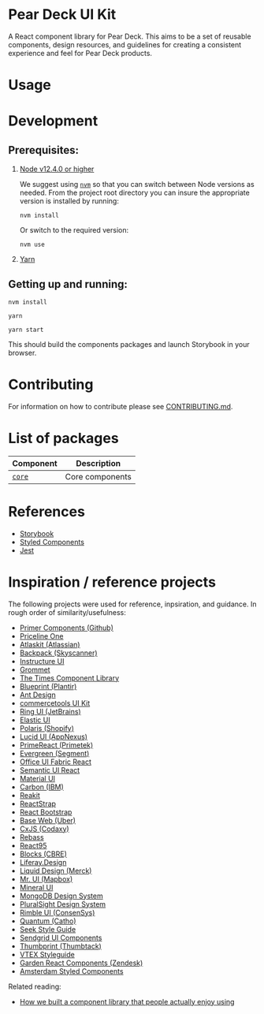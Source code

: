 
# Pear Deck UI Kit

A React component library for Pear Deck. This aims to be a set of reusable components, design resources, and guidelines for creating a consistent experience and feel for Pear Deck products.

# Usage

# Development

## Prerequisites:

1. [Node v12.4.0 or higher](https://nodejs.org/en/download/)

    We suggest using [`nvm`](https://github.com/nvm-sh/nvm) so that you can switch between Node versions as needed. From the project root directory you can insure the appropriate version is installed by running:

    ```
    nvm install
    ```

    Or switch to the required version:

    ```
    nvm use
    ```

1. [Yarn](https://yarnpkg.com/en/docs/install#mac-stable)


## Getting up and running:

```
nvm install

yarn

yarn start
```

This should build the components packages and launch Storybook in your browser.

# Contributing

For information on how to contribute please see [CONTRIBUTING.md](docs/CONTRIBUTING.md).

# List of packages

| Component | Description |
|-|-|
| [`core`](/packages/core) | Core components |

# References

* [Storybook](https://storybook.js.org)
* [Styled Components](https://www.styled-components.com)
* [Jest](https://jestjs.io/docs)


# Inspiration / reference projects

The following projects were used for reference, inpsiration, and guidance. In rough order of similarity/usefulness:

* [Primer Components (Github)](https://github.com/primer/components)
* [Priceline One](https://github.com/pricelinelabs/design-system)
* [Atlaskit (Atlassian)](https://bitbucket.org/atlassian/atlaskit-mk-2/src/master/)
* [Backpack (Skyscanner)](https://github.com/skyscanner/backpack)
* [Instructure UI](https://github.com/instructure/instructure-ui)
* [Grommet](https://github.com/grommet/grommet)
* [The Times Component Library](https://github.com/newsuk/times-components)
* [Blueprint (Plantir)](https://github.com/palantir/blueprint)
* [Ant Design](https://github.com/ant-design/ant-design)
* [commercetools UI Kit](https://github.com/commercetools/ui-kit)
* [Ring UI (JetBrains)](https://github.com/JetBrains/ring-ui)
* [Elastic UI](https://github.com/elastic/eui)
* [Polaris (Shopify)](https://github.com/Shopify/polaris-react)
* [Lucid UI (AppNexus)](https://github.com/appnexus/lucid)
* [PrimeReact (Primetek)](https://github.com/primefaces/primereact)
* [Evergreen (Segment)](https://github.com/segmentio/evergreen)
* [Office UI Fabric React](https://github.com/OfficeDev/office-ui-fabric-react)
* [Semantic UI React](https://github.com/Semantic-Org/Semantic-UI-React)
* [Material UI](https://github.com/mui-org/material-ui)
* [Carbon (IBM)](https://github.com/carbon-design-system/carbon)
* [Reakit](https://github.com/reakit/reakit)
* [ReactStrap](https://github.com/reactstrap/reactstrap)
* [React Bootstrap](https://github.com/react-bootstrap/react-bootstrap)
* [Base Web (Uber)](https://github.com/uber-web/baseui)
* [CxJS (Codaxy)](https://github.com/codaxy/cxjs)
* [Rebass](https://github.com/rebassjs/rebass)
* [React95](https://github.com/React95/React95)
* [Blocks (CBRE)](https://github.com/floored/blocks)
* [Liferay.Design](https://github.com/liferay-design/liferay.design)
* [Liquid Design (Merck)](https://gitlab.com/liquid-design/liquid-design-react)
* [Mr. UI (Mapbox)](https://github.com/mapbox/mr-ui)
* [Mineral UI](https://github.com/mineral-ui/mineral-ui)
* [MongoDB Design System](https://github.com/mongodb/design)
* [PluralSight Design System](https://github.com/pluralsight/design-system)
* [Rimble UI (ConsenSys)](https://github.com/ConsenSys/rimble-ui)
* [Quantum (Catho)](https://github.com/catho/quantum)
* [Seek Style Guide](https://github.com/seek-oss/seek-style-guide)
* [Sendgrid UI Components](https://github.com/sendgrid/ui-components)
* [Thumbprint	(Thumbtack)](https://github.com/thumbtack/thumbprint)
* [VTEX Styleguide](https://github.com/vtex/styleguide)
* [Garden React Components (Zendesk)](https://github.com/zendeskgarden/react-components)
* [Amsterdam Styled Components](https://github.com/Amsterdam/amsterdam-styled-components)

Related reading:

* [How we built a component library that people actually enjoy using](https://medium.com/styled-components/how-to-build-a-great-component-library-a40d974a412d)
